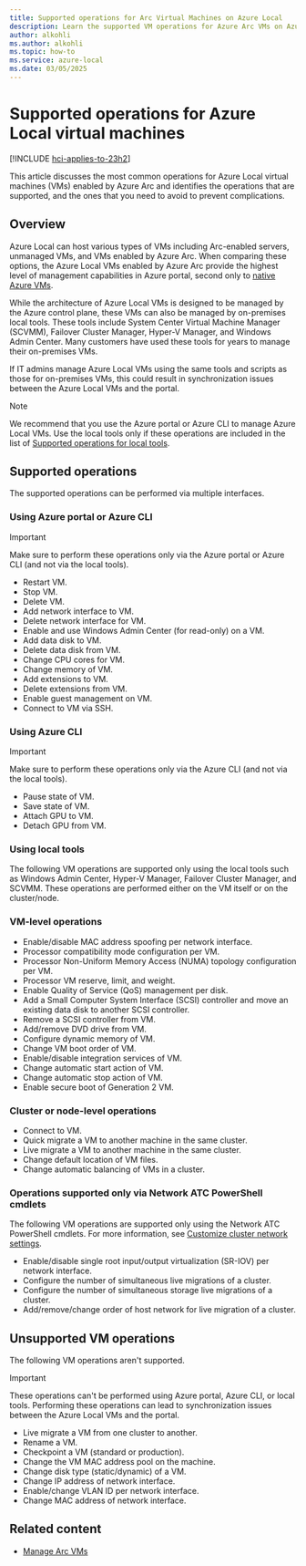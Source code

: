 ```yaml
---
title: Supported operations for Arc Virtual Machines on Azure Local 
description: Learn the supported VM operations for Azure Arc VMs on Azure Local.
author: alkohli
ms.author: alkohli
ms.topic: how-to
ms.service: azure-local
ms.date: 03/05/2025
---
```


# Supported operations for Azure Local virtual machines 

[!INCLUDE [hci-applies-to-23h2](../includes/hci-applies-to-23h2.md)]

This article discusses the most common operations for Azure Local virtual machines (VMs) enabled by Azure Arc and identifies the operations that are supported, and the ones that you need to avoid to prevent complications.

## Overview

Azure Local can host various types of VMs including Arc-enabled servers, unmanaged VMs, and VMs enabled by Azure Arc. When comparing these options, the Azure Local VMs enabled by Azure Arc provide the highest level of management capabilities in Azure portal, second only to [native Azure VMs](/azure/azure-local/concepts/compare-vm-management-capabilities).

While the architecture of Azure Local VMs is designed to be managed by the Azure control plane, these VMs can also be managed by on-premises local tools. These tools include System Center Virtual Machine Manager (SCVMM), Failover Cluster Manager, Hyper-V Manager, and Windows Admin Center. Many customers have used these tools for years to manage their on-premises VMs.

If IT admins manage Azure Local VMs using the same tools and scripts as those for on-premises VMs, this could result in synchronization issues between the Azure Local VMs and the portal.

> [!NOTE]
> We recommend that you use the Azure portal or Azure CLI to manage Azure Local VMs. Use the local tools only if these operations are included in the list of [Supported operations for local tools](#using-local-tools).

## Supported operations

The supported operations can be performed via multiple interfaces.

### Using Azure portal or Azure CLI

> [!IMPORTANT]
> Make sure to perform these operations only via the Azure portal or Azure CLI (and not via the local tools).

- Restart VM.
- Stop VM.
- Delete VM.
- Add network interface to VM.
- Delete network interface for VM.
- Enable and use Windows Admin Center (for read-only) on a VM.
- Add data disk to VM.
- Delete data disk from VM.
- Change CPU cores for VM.
- Change memory of VM.
- Add extensions to VM.
- Delete extensions from VM.
- Enable guest management on VM.
- Connect to VM via SSH.

### Using Azure CLI

> [!IMPORTANT]
> Make sure to perform these operations only via the Azure CLI (and not via the local tools).

- Pause state of VM.
- Save state of VM.
- Attach GPU to VM.
- Detach GPU from VM.

### Using local tools

The following VM operations are supported only using the local tools such as Windows Admin Center, Hyper-V Manager, Failover Cluster Manager, and SCVMM. These operations are performed either on the VM itself or on the cluster/node.

### VM-level operations

- Enable/disable MAC address spoofing per network interface.
- Processor compatibility mode configuration per VM.
- Processor Non-Uniform Memory Access (NUMA) topology configuration per VM.
- Processor VM reserve, limit, and weight.
- Enable Quality of Service (QoS) management per disk.
- Add a Small Computer System Interface (SCSI) controller and move an existing data disk to another SCSI controller.
- Remove a SCSI controller from VM.
- Add/remove DVD drive from VM.
- Configure dynamic memory of VM.
- Change VM boot order of VM.
- Enable/disable integration services of VM.
- Change automatic start action of VM.
- Change automatic stop action of VM.
- Enable secure boot of Generation 2 VM.

### Cluster or node-level operations

- Connect to VM.
- Quick migrate a VM to another machine in the same cluster.
- Live migrate a VM to another machine in the same cluster.
- Change default location of VM files.
- Change automatic balancing of VMs in a cluster.

### Operations supported only via Network ATC PowerShell cmdlets

The following VM operations are supported only using the Network ATC PowerShell cmdlets. For more information, see [Customize cluster network settings](./manage-network-atc.md#customize-cluster-network-settings).

- Enable/disable single root input/output virtualization (SR-IOV) per network interface.
- Configure the number of simultaneous live migrations of a cluster.
- Configure the number of simultaneous storage live migrations of a cluster.
- Add/remove/change order of host network for live migration of a cluster.

## Unsupported VM operations

The following VM operations aren't supported.

> [!IMPORTANT]
> These operations can't be performed using Azure portal, Azure CLI, or local tools. Performing these operations can lead to synchronization issues between the Azure Local VMs and the portal.

- Live migrate a VM from one cluster to another.
- Rename a VM.
- Checkpoint a VM (standard or production).
- Change the VM MAC address pool on the machine.
- Change disk type (static/dynamic) of a VM.
- Change IP address of network interface.
- Enable/change VLAN ID per network interface.
- Change MAC address of network interface.

## Related content

- [Manage Arc VMs](manage-arc-virtual-machines.md)
